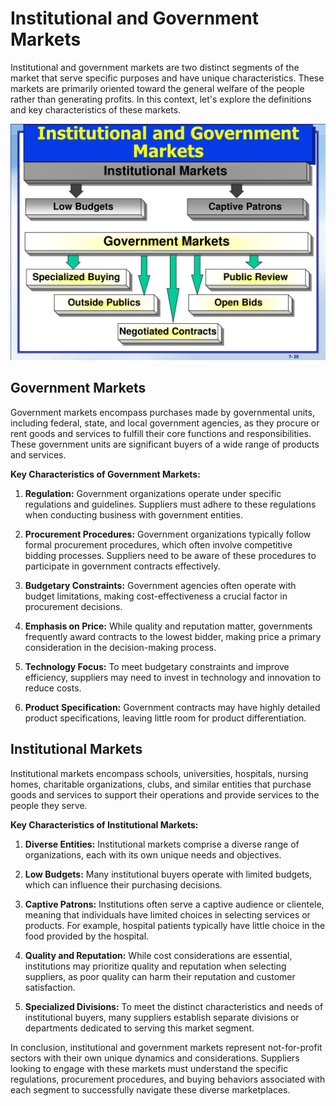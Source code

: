 # Institutional and Government Markets

Institutional and government markets are two distinct segments of the market that serve specific purposes and have unique characteristics. These markets are primarily oriented toward the general welfare of the people rather than generating profits. In this context, let's explore the definitions and key characteristics of these markets.

![Institutional and Government Markets](image-6.png)

## Government Markets

Government markets encompass purchases made by governmental units, including federal, state, and local government agencies, as they procure or rent goods and services to fulfill their core functions and responsibilities. These government units are significant buyers of a wide range of products and services.

**Key Characteristics of Government Markets:**

1. **Regulation:** Government organizations operate under specific regulations and guidelines. Suppliers must adhere to these regulations when conducting business with government entities.

2. **Procurement Procedures:** Government organizations typically follow formal procurement procedures, which often involve competitive bidding processes. Suppliers need to be aware of these procedures to participate in government contracts effectively.

3. **Budgetary Constraints:** Government agencies often operate with budget limitations, making cost-effectiveness a crucial factor in procurement decisions.

4. **Emphasis on Price:** While quality and reputation matter, governments frequently award contracts to the lowest bidder, making price a primary consideration in the decision-making process.

5. **Technology Focus:** To meet budgetary constraints and improve efficiency, suppliers may need to invest in technology and innovation to reduce costs.

6. **Product Specification:** Government contracts may have highly detailed product specifications, leaving little room for product differentiation.

## Institutional Markets

Institutional markets encompass schools, universities, hospitals, nursing homes, charitable organizations, clubs, and similar entities that purchase goods and services to support their operations and provide services to the people they serve.

**Key Characteristics of Institutional Markets:**

1. **Diverse Entities:** Institutional markets comprise a diverse range of organizations, each with its own unique needs and objectives.

2. **Low Budgets:** Many institutional buyers operate with limited budgets, which can influence their purchasing decisions.

3. **Captive Patrons:** Institutions often serve a captive audience or clientele, meaning that individuals have limited choices in selecting services or products. For example, hospital patients typically have little choice in the food provided by the hospital.

4. **Quality and Reputation:** While cost considerations are essential, institutions may prioritize quality and reputation when selecting suppliers, as poor quality can harm their reputation and customer satisfaction.

5. **Specialized Divisions:** To meet the distinct characteristics and needs of institutional buyers, many suppliers establish separate divisions or departments dedicated to serving this market segment.

In conclusion, institutional and government markets represent not-for-profit sectors with their own unique dynamics and considerations. Suppliers looking to engage with these markets must understand the specific regulations, procurement procedures, and buying behaviors associated with each segment to successfully navigate these diverse marketplaces.